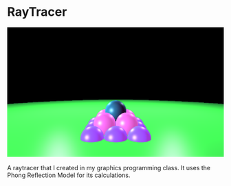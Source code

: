 # RayTracer

![alt text](readme_screenshot.png "A basic model that is lit up by ray tracing")

A raytracer that I created in my graphics programming class. It uses the Phong Reflection Model for its calculations.
